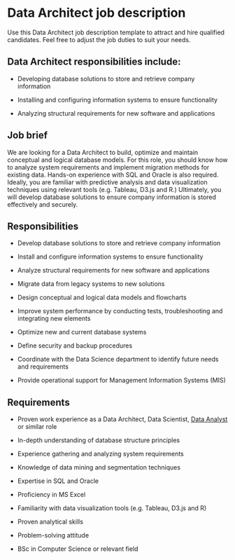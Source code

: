 # Data Architect job description
Use this Data Architect job description template to attract and hire qualified candidates. Feel free to adjust the job duties to suit your needs.


## Data Architect responsibilities include:
* Developing database solutions to store and retrieve company information

* Installing and configuring information systems to ensure functionality

* Analyzing structural requirements for new software and applications


## Job brief

We are looking for a Data Architect to build, optimize and maintain conceptual and logical database models.
For this role, you should know how to analyze system requirements and implement migration methods for existing data. Hands-on experience with SQL and Oracle is also required. Ideally, you are familiar with predictive analysis and data visualization techniques using relevant tools (e.g. Tableau, D3.js and R.)
Ultimately, you will develop database solutions to ensure company information is stored effectively and securely.


## Responsibilities

* Develop database solutions to store and retrieve company information

* Install and configure information systems to ensure functionality

* Analyze structural requirements for new software and applications

* Migrate data from legacy systems to new solutions

* Design conceptual and logical data models and flowcharts

* Improve system performance by conducting tests, troubleshooting and integrating new elements

* Optimize new and current database systems

* Define security and backup procedures

* Coordinate with the Data Science department to identify future needs and requirements

* Provide operational support for Management Information Systems (MIS)


## Requirements

* Proven work experience as a Data Architect, Data Scientist, <a href="https://resources.workable.com/data-analyst-job-description" target="_blank">Data Analyst</a> or similar role

* In-depth understanding of database structure principles

* Experience gathering and analyzing system requirements

* Knowledge of data mining and segmentation techniques

* Expertise in SQL and Oracle

* Proficiency in MS Excel

* Familiarity with data visualization tools (e.g. Tableau, D3.js and R)

* Proven analytical skills

* Problem-solving attitude

* BSc in Computer Science or relevant field
